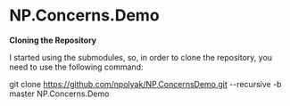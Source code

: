 # NP.Concerns.Demo


**Cloning the Repository**

I started using the submodules, so, in order to clone the repository, you need to use the following command:

git clone https://github.com/npolyak/NP.ConcernsDemo.git --recursive -b master NP.Concerns.Demo
